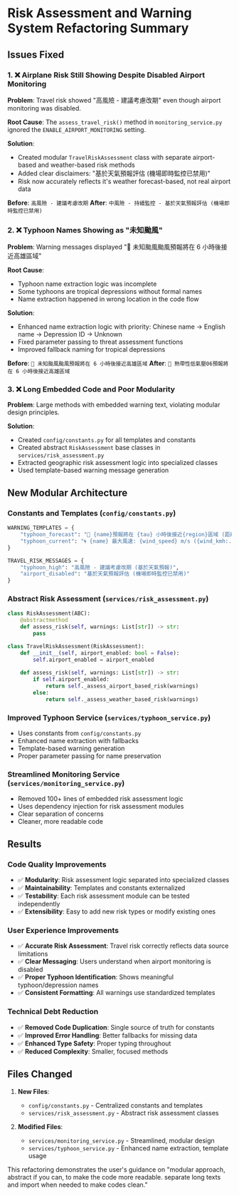 # Risk Assessment and Warning System Refactoring Summary

## Issues Fixed

### 1. ❌ Airplane Risk Still Showing Despite Disabled Airport Monitoring
**Problem**: Travel risk showed "高風險 - 建議考慮改期" even though airport monitoring was disabled.

**Root Cause**: The `assess_travel_risk()` method in `monitoring_service.py` ignored the `ENABLE_AIRPORT_MONITORING` setting.

**Solution**: 
- Created modular `TravelRiskAssessment` class with separate airport-based and weather-based risk methods
- Added clear disclaimers: "基於天氣預報評估 (機場即時監控已禁用)"
- Risk now accurately reflects it's weather forecast-based, not real airport data

**Before**: `高風險 - 建議考慮改期`
**After**: `中風險 - 持續監控 - 基於天氣預報評估 (機場即時監控已禁用)`

### 2. ❌ Typhoon Names Showing as "未知颱風"
**Problem**: Warning messages displayed "📍 未知颱風颱風預報將在 6 小時後接近高雄區域"

**Root Cause**: 
- Typhoon name extraction logic was incomplete
- Some typhoons are tropical depressions without formal names
- Name extraction happened in wrong location in the code flow

**Solution**:
- Enhanced name extraction logic with priority: Chinese name → English name → Depression ID → Unknown
- Fixed parameter passing to threat assessment functions
- Improved fallback naming for tropical depressions

**Before**: `📍 未知颱風颱風預報將在 6 小時後接近高雄區域`
**After**: `📍 熱帶性低氣壓06預報將在 6 小時後接近高雄區域`

### 3. ❌ Long Embedded Code and Poor Modularity
**Problem**: Large methods with embedded warning text, violating modular design principles.

**Solution**:
- Created `config/constants.py` for all templates and constants
- Created abstract `RiskAssessment` base classes in `services/risk_assessment.py`
- Extracted geographic risk assessment logic into specialized classes
- Used template-based warning message generation

## New Modular Architecture

### Constants and Templates (`config/constants.py`)
```python
WARNING_TEMPLATES = {
    "typhoon_forecast": "📍 {name}預報將在 {tau} 小時後接近{region}區域 (距離{distance:.0f}km)",
    "typhoon_current": "🌀 {name} 最大風速: {wind_speed} m/s ({wind_kmh:.1f} km/h) - {threat_level}{distance_info}",
}

TRAVEL_RISK_MESSAGES = {
    "typhoon_high": "高風險 - 建議考慮改期 (基於天氣預報)",
    "airport_disabled": "基於天氣預報評估 (機場即時監控已禁用)"
}
```

### Abstract Risk Assessment (`services/risk_assessment.py`)
```python
class RiskAssessment(ABC):
    @abstractmethod
    def assess_risk(self, warnings: List[str]) -> str:
        pass

class TravelRiskAssessment(RiskAssessment):
    def __init__(self, airport_enabled: bool = False):
        self.airport_enabled = airport_enabled
    
    def assess_risk(self, warnings: List[str]) -> str:
        if self.airport_enabled:
            return self._assess_airport_based_risk(warnings)
        else:
            return self._assess_weather_based_risk(warnings)
```

### Improved Typhoon Service (`services/typhoon_service.py`)
- Uses constants from `config/constants.py`
- Enhanced name extraction with fallbacks
- Template-based warning generation
- Proper parameter passing for name preservation

### Streamlined Monitoring Service (`services/monitoring_service.py`)
- Removed 100+ lines of embedded risk assessment logic
- Uses dependency injection for risk assessment modules
- Clear separation of concerns
- Cleaner, more readable code

## Results

### Code Quality Improvements
- ✅ **Modularity**: Risk assessment logic separated into specialized classes
- ✅ **Maintainability**: Templates and constants externalized
- ✅ **Testability**: Each risk assessment module can be tested independently
- ✅ **Extensibility**: Easy to add new risk types or modify existing ones

### User Experience Improvements
- ✅ **Accurate Risk Assessment**: Travel risk correctly reflects data source limitations
- ✅ **Clear Messaging**: Users understand when airport monitoring is disabled
- ✅ **Proper Typhoon Identification**: Shows meaningful typhoon/depression names
- ✅ **Consistent Formatting**: All warnings use standardized templates

### Technical Debt Reduction
- ✅ **Removed Code Duplication**: Single source of truth for constants
- ✅ **Improved Error Handling**: Better fallbacks for missing data
- ✅ **Enhanced Type Safety**: Proper typing throughout
- ✅ **Reduced Complexity**: Smaller, focused methods

## Files Changed
1. **New Files**:
   - `config/constants.py` - Centralized constants and templates
   - `services/risk_assessment.py` - Abstract risk assessment classes

2. **Modified Files**:
   - `services/monitoring_service.py` - Streamlined, modular design
   - `services/typhoon_service.py` - Enhanced name extraction, template usage

This refactoring demonstrates the user's guidance on "modular approach, abstract if you can, to make the code more readable. separate long texts and import when needed to make codes clean."